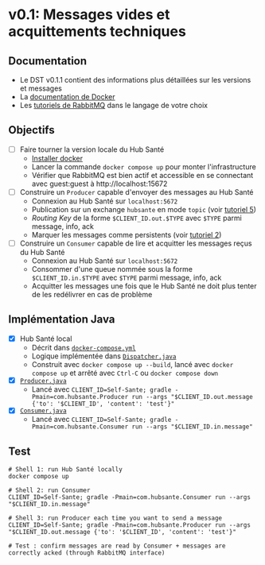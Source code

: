 # v0.1: Messages vides et acquittements techniques

## Documentation
- Le DST v0.1.1 contient des informations plus détaillées sur les versions et messages
- La [documentation de Docker](https://docs.docker.com/get-started/overview/)
- Les [tutoriels de RabbitMQ](https://www.rabbitmq.com/getstarted.html) dans le langage de votre choix

## Objectifs
- [ ] Faire tourner la version locale du Hub Santé
  - [Installer docker](https://docs.docker.com/get-docker/) 
  - Lancer la commande `docker compose up` pour monter l'infrastructure
  - Vérifier que RabbitMQ est bien actif et accessible en se connectant avec guest:guest à http://localhost:15672
- [ ] Construire un `Producer` capable d'envoyer des messages au Hub Santé
  - Connexion au Hub Santé sur `localhost:5672`
  - Publication sur un exchange `hubsante` en mode `topic` (voir [tutoriel 5](https://www.rabbitmq.com/tutorials/tutorial-five-python.html))
  - *Routing Key* de la forme `$CLIENT_ID.out.$TYPE` avec `$TYPE` parmi message, info, ack
  - Marquer les messages comme persistents (voir [tutoriel 2](https://www.rabbitmq.com/tutorials/tutorial-two-python.html))
- [ ] Construire un `Consumer` capable de lire et acquitter les messages reçus du Hub Santé
  - Connexion au Hub Santé sur `localhost:5672`
  - Consommer d'une queue nommée sous la forme `$CLIENT_ID.in.$TYPE` avec `$TYPE` parmi message, info, ack
  - Acquitter les messages une fois que le Hub Santé ne doit plus tenter de les redélivrer en cas de problème

## Implémentation Java
- [x] Hub Santé local
  - Décrit dans [`docker-compose.yml`](../docker-compose.yml) 
  - Logique implémentée dans [`Dispatcher.java`](../client/src/main/java/com/hubsante/Dispatcher.java)
  - Construit avec `docker compose up --build`, lancé avec `docker compose up` et arrêté avec `Ctrl-C` ou `docker compose down`
- [x] [`Producer.java`](../client/src/main/java/com/hubsante/Producer.java)
  - Lancé avec `CLIENT_ID=Self-Sante; gradle -Pmain=com.hubsante.Producer run --args "$CLIENT_ID.out.message {'to': '$CLIENT_ID', 'content': 'test'}"`
- [x] [`Consumer.java`](../client/src/main/java/com/hubsante/Consumer.java)
  - Lancé avec `CLIENT_ID=Self-Sante; gradle -Pmain=com.hubsante.Consumer run --args "$CLIENT_ID.in.message"`

## Test
```
# Shell 1: run Hub Santé locally
docker compose up

# Shell 2: run Consumer
CLIENT_ID=Self-Sante; gradle -Pmain=com.hubsante.Consumer run --args "$CLIENT_ID.in.message"

# Shell 3: run Producer each time you want to send a message
CLIENT_ID=Self-Sante; gradle -Pmain=com.hubsante.Producer run --args "$CLIENT_ID.out.message {'to': '$CLIENT_ID', 'content': 'test'}"

# Test : confirm messages are read by Consumer + messages are correctly acked (through RabbitMQ interface)
```